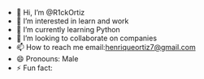 - 👋 Hi, I’m @R1ckOrtiz
- 👀 I’m interested in learn and work
- 🌱 I’m currently learning Python
- 💞️ I’m looking to collaborate on companies
- 📫 How to reach me email:henriqueortiz7@gmail.com
- 😄 Pronouns: Male
- ⚡ Fun fact: 

<!---
R1ckOrtiz/R1ckOrtiz is a ✨ special ✨ repository because its `README.md` (this file) appears on your GitHub profile.
You can click the Preview link to take a look at your changes.
--->
